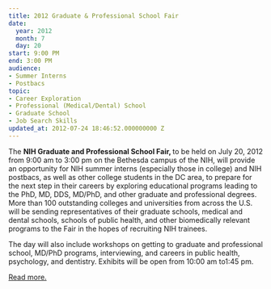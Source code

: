 ```yaml
---
title: 2012 Graduate & Professional School Fair
date:
  year: 2012
  month: 7
  day: 20
start: 9:00 PM
end: 3:00 PM
audience:
- Summer Interns
- Postbacs
topic:
- Career Exploration
- Professional (Medical/Dental) School
- Graduate School
- Job Search Skills
updated_at: 2012-07-24 18:46:52.000000000 Z
---
```

The <strong>NIH Graduate and Professional School Fair, </strong>to be
held on July 20, 2012 from 9:00 am to 3:00 pm on the Bethesda campus of
the NIH, will provide an opportunity for NIH summer interns (especially
those in college) and NIH postbacs, as well as other college students in
the DC area, to prepare for the next step in their careers by exploring
educational programs leading to the PhD, MD, DDS, MD/PhD, and other
graduate and professional degrees. More than 100 outstanding colleges
and universities from across the U.S. will be sending representatives of
their graduate schools, medical and dental schools, schools of public
health, and other biomedically relevant programs to the Fair in the
hopes of recruiting NIH trainees.

The day will also include workshops on getting to graduate and
professional school, MD/PhD programs, interviewing, and careers in
public health, psychology, and dentistry. Exhibits will be open from
10:00 am to1:45 pm.

[Read more.](/gp_fair)
